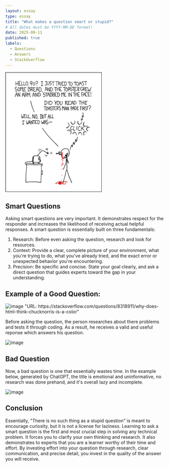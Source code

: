 ```yaml
---
layout: essay
type: essay
title: "What makes a question smart or stupid?"
# All dates must be YYYY-MM-DD format!
date: 2025-09-11
published: true
labels:
  - Questions
  - Answers
  - StackOverflow
---
```


<img width="300px" class="rounded float-start pe-4" src="../img/smart-questions/rtfm.png">

## Smart Questions
Asking smart questions are very important. It demonstrates respect for the responder and increases the likelihood of receiving actual helpful responses. A smart question is essentially built on three fundamentals:

1) Research: Before even asking the question, research and look for resources.
2) Context: Provide a clear, complete picture of your environment, what you're trying to do, what you've already tried, and the exact error or unexpected behavior you're encountering.
3) Precision: Be specific and concise. State your goal clearly, and ask a direct question that guides experts toward the gap in your understanding.

## Example of a Good Question: 
<img width="400" height="400" alt="image" src="https://github.com/user-attachments/assets/e7fd93f7-18b1-4cde-9774-cc7b91261d65" />
"URL: https://stackoverflow.com/questions/8318911/why-does-html-think-chucknorris-is-a-color"

Before asking the question, the person researches about there problems and tests it through coding. As a result, he receives a valid and useful reponse which answers his question.

<img width="499" height="913" alt="image" src="https://github.com/user-attachments/assets/88b87ec3-d4d8-43c4-9ab3-afc4b00ab18e" />

## Bad Question
Now, a bad question is one that essentially wastes time. In the example below, generated by ChatGPT, the title is emotional and uninformative, no research was done prehand, and it's overall lazy and incomplete.

<img width="641" height="257" alt="image" src="https://github.com/user-attachments/assets/008e21db-84e1-45eb-a9c4-7bb1b12bfa5d" />

## Conclusion
Essentially, "There is no such thing as a stupid question" is meant to encourage curiosity, but it is not a license for laziness. Learning to ask a smart question is the first and most crucial step in solving any technical problem. It forces you to clarify your own thinking and research. It also demonstrates to experts that you are a learner worthy of their time and effort. By investing effort into your question through research, clear communication, and precise detail, you invest in the quality of the answer you will receive.
